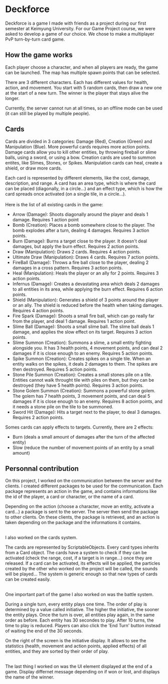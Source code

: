 # Deckforce

Deckforce is a game I made with friends as a project during our first semester at Keimyung University.
For our Game Project course, we were asked to develop a game of our choice. We chose to make a multiplayer PvP turn-by-turn card game.

## How the game works

Each player choose a character, and when all players are ready, the game can be launched. The map has multiple spawn points that can be selected.

There are 3 different characters. Each has different values for health, action, and movement.
You start with 5 random cards, then draw a new one at the start of a new turn.
The winner is the player that stays alive the longer.

Currently, the server cannot run at all times, so an offline mode can be used (it can still be played by multiple people).

## Cards

Cards are divided in 3 categories: Damage (Red), Creation (Green) and Manipulation (Blue).
More powerful cards requires more action points.
Damage cards allow you to kill other entities, by throwing fireball or slime balls, using a sword, or using a bow.
Creation cards are used to summon entites, like Slimes, Stones, or Spikes.
Manipulation cards can heal, create a shield, or draw more cards.

Each card is represented by different elements, like the cost, damage, description, and range.
A card has an area type, which is where the card can be placed (diagonally, in a circle...) and an effect type, which is how the card spreads once activated (on a single tile, in a circle...).  
<br/>
Here is the list of all existing cards in the game:
<br/>
 - Arrow (Damage): Shoots diagonally around the player and deals 1 damage. Requires 1 action point
 - Bomb (Creation): Places a bomb somewhere close to the player. The bomb explodes after a turn, dealing 4 damages. Requires 3 action points.
 - Burn (Damage): Burns a target close to the player. It doesn't deal damages, but apply the burn effect. Requires 2 action points.
 - Draw (Manipulation): Draws 2 cards. Requires 4 action points.
 - Ultimate Draw (Manipulation): Draws 4 cards. Requires 7 action points.
 - FireBall (Damage): Throws a fire ball close to the player, dealing 2 damages in a cross pattern. Requires 3 action points.
 - Heal (Manipulation): Heals the player or an ally for 2 points. Requires 3 action points.
 - Infernus (Damage): Creates a devastating area which deals 2 damages to all entities in its area, while applying the burn effect. Requires 6 action points.
 - Shield (Manipulation): Generates a shield of 3 points around the player or an ally. The shield is reduced before the health when taking damages. Requires 4 action points.
 - Fire Spark (Damage): Shoots a small fire ball, which can go really far from the player, and deal 1 damage. Requires 1 action point.
 - Slime Ball (Damage): Shoots a small slime ball. The slime ball deals 1 damage, and applies the slow effect on its target. Requires 3 action points.
 - Slime Summon (Creation): Summons a slime, a small entity fighting alongside you. It has 3 health points, 4 movement points, and can deal 2 damages if it is close enough to an enemy. Requires 5 action points.
 - Spike Summon (Creation): Creates spikes on a single tile. When an entity walks on the spikes, it deals 2 damages to them. The spikes are then destroyed. Requires 5 action points.
 - Stone Pile Summon (Creation): Creates a small stones pile on a tile. Entities cannot walk throught tile with piles on them, but they can be destroyed (they have 5 health points). Requires 3 action points.
 - Stone Golem Summon (Creation): Summons a powerful stone golem. The golem has 7 health points, 3 movement points, and can deal 5 damages if it is close enough to an enemy. Requires 8 action points, and it needs a stone pile on the tile to be summoned.
 - Sword Hit (Damage): Hits a target next to the player, to deal 3 damages. Requires 2 action points.


Somes cards can apply effects to targets. Currently, there are 2 effects:
 - Burn (deals a small amount of damages after the turn of the affected entity)
 - Slow (reduce the number of movement points of an entity by a small amount)
 

## Personnal contribution

On this project, I worked on the communication between the server and the clients.
I created different packages to be used for the communication. Each package represents an action in the game, and contains informations like the id of the player, a card or character, or the name of a card.

Depending on the action (choose a character, move an entity, activate a card...) a package is sent to the server. The server then send the package to other clients.
On these clients, the package is retrieved, and an action is taken depending on the package and the informations it contains.

</br>
I also worked on the cards system. 

The cards are represented by ScriptableObjects. Every card types inherits from a Card object.
The cards have a system to check if they can be activated (check the range, cost, if a target is in range...) once they are released.
If a card can be activated, its effects will be applied, the particles created by the other who worked on the project will be called, the sounds will be played...
The system is generic enough so that new types of cards can be created easily.

<br/>
One important part of the game I also worked on was the battle system.

During a single turn, every entity plays one time. The order of play is determined by a value called initiative. The higher the initiative, the sooner the entity plays.
Once the turn is over, all entities play again, in the same order as before.
Each entity has 30 secondes to play. After 10 turns, the time to play is reduced. Players can also click the 'End Turn' button instead of waiting the end of the 30 seconds.

On the right of the screen is the initiative display. It allows to see the statistics (health, movement and action points, applied effects) of all entities, and they are sorted by their order of play.

<br/>
The last thing I worked on was the UI element displayed at the end of a game. Display differnet message depending on if won or lost, and displays the name of the winner.
